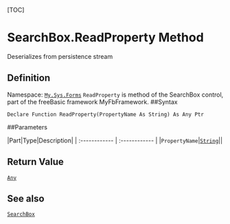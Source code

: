 [TOC]
# SearchBox.ReadProperty Method
Deserializes from persistence stream
## Definition
Namespace: [`My.Sys.Forms`](My.Sys.Forms.md)
`ReadProperty` is method of the SearchBox control, part of the freeBasic framework MyFbFramework.
##Syntax
```freeBasic
Declare Function ReadProperty(PropertyName As String) As Any Ptr
```

##Parameters

|Part|Type|Description|
| :------------ | :------------ |
|`PropertyName`|[`String`]("https://www.freebasic.net/wiki/KeyPgString")||

## Return Value
[`Any`]("https://www.freebasic.net/wiki/KeyPgAny")
## See also
[`SearchBox`](SearchBox.md)
